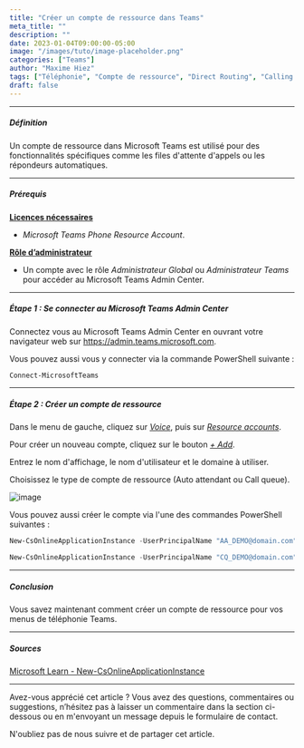 ```yaml
---
title: "Créer un compte de ressource dans Teams"
meta_title: ""
description: ""
date: 2023-01-04T09:00:00-05:00
image: "/images/tuto/image-placeholder.png"
categories: ["Teams"]
author: "Maxime Hiez"
tags: ["Téléphonie", "Compte de ressource", "Direct Routing", "Calling Plan", "Operator Connect", "PowerShell"]
draft: false
---
```

---

##### Définition
Un compte de ressource dans Microsoft Teams est utilisé pour des fonctionnalités spécifiques comme les files d'attente d'appels ou les répondeurs automatiques.

---

##### Prérequis
**<u>Licences nécessaires</u>**
- *Microsoft Teams Phone Resource Account*.

**<u>Rôle d’administrateur</u>**
- Un compte avec le rôle *Administrateur Global* ou *Administrateur Teams* pour accéder au Microsoft Teams Admin Center.

---

##### Étape 1 : Se connecter au Microsoft Teams Admin Center
Connectez vous au Microsoft Teams Admin Center en ouvrant votre navigateur web sur https://admin.teams.microsoft.com.

Vous pouvez aussi vous y connecter via la commande PowerShell suivante :
```powershell
Connect-MicrosoftTeams
```

---

##### Étape 2 : Créer un compte de ressource
Dans le menu de gauche, cliquez sur *<u>Voice</u>*, puis sur *<u>Resource accounts</u>*.

Pour créer un nouveau compte, cliquez sur le bouton *<u>+ Add</u>*.

Entrez le nom d'affichage, le nom d'utilisateur et le domaine à utiliser.

Choisissez le type de compte de ressource (Auto attendant ou Call queue).

![image](/images/teams/teams_ressacc-001.png)

Vous pouvez aussi créer le compte via l'une des commandes PowerShell suivantes :
```powershell
New-CsOnlineApplicationInstance -UserPrincipalName "AA_DEMO@domain.com" -ApplicationId "ce933385-9390-45d1-9512-c8d228074e07" -DisplayName "AA_DEMO"

New-CsOnlineApplicationInstance -UserPrincipalName "CQ_DEMO@domain.com" -ApplicationId "11cd3e2e-fccb-42ad-ad00-878b93575e07" -DisplayName "CQ_DEMO"
```

---

##### Conclusion
Vous savez maintenant comment créer un compte de ressource pour vos menus de téléphonie Teams.

---

##### Sources
[Microsoft Learn - New-CsOnlineApplicationInstance](https://learn.microsoft.com/fr-ca/powershell/module/teams/new-csonlineapplicationinstance?view=teams-ps)

---


Avez-vous apprécié cet article ? Vous avez des questions, commentaires ou suggestions, n’hésitez pas à laisser un commentaire dans la section ci-dessous ou en m'envoyant un message depuis le formulaire de contact.

N'oubliez pas de nous suivre et de partager cet article.